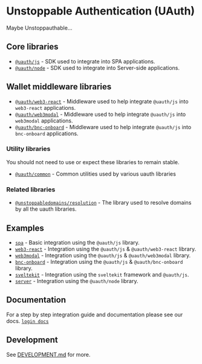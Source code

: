 # Unstoppable Authentication (UAuth)

Maybe Unstoppauthable...

## Core libraries

- [`@uauth/js`](./packages/js) - SDK used to integrate into SPA applications.
- [`@uauth/node`](./packages/node) - SDK used to integrate into Server-side applications.

## Wallet middleware libraries

- [`@uauth/web3-react`](./packages/web3-react) - Middleware used to help integrate `@uauth/js` into `web3-react` applications.
- [`@uauth/web3modal`](./packages/web3modal) - Middleware used to help integrate `@uauth/js` into `web3modal` applications.
- [`@uauth/bnc-onboard`](./packages/bnc-onboard) - Middleware used to help integrate `@uauth/js` into `bnc-onboard` applications.

### Utility libraries

You should not need to use or expect these libraries to remain stable.

- [`@uauth/common`](./packages/common) - Common utilities used by various uauth libraries

### Related libraries

- [`@unstoppabledomains/resolution`](https://github.com/unstoppabledomains/resolution) - The library used to resolve domains by all the uauth libraries.

## Examples

- [`spa`](./examples/spa) - Basic integration using the `@uauth/js` library.
- [`web3-react`](./examples/web3-react) - Integration using the `@uauth/js` & `@uauth/web3-react` library.
- [`web3modal`](./examples/web3modal) - Integration using the `@uauth/js` & `@uauth/web3modal` library.
- [`bnc-onboard`](./examples/bnc-onboard) - Integration using the `@uauth/js` & `@uauth/bnc-onboard` library.
- [`sveltekit`](./examples/sveltekit) - Integration using the `sveltekit` framework and `@uauth/js`.
- [`server`](./examples/server) - Integration using the `@uauth/node` library.

## Documentation

For a step by step integration guide and documentation please see our docs. [`login docs`](https://docs.unstoppabledomains.com/login-with-unstoppable/)

## Development

See [DEVELOPMENT.md](./DEVELOPMENT.md) for more.
